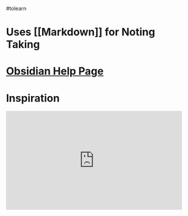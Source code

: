 #tolearn 

# Uses [[Markdown]] for Noting Taking

# [Obsidian Help Page](https://help.obsidian.md/Obsidian/Index)


# Inspiration
<iframe width="480" height="270" src="https://www.youtube.com/embed/WqKluXIra70" title="Obsidian As A Second Brain: The ULTIMATE Tutorial" frameborder="0" allow="accelerometer; autoplay; clipboard-write; encrypted-media; gyroscope; picture-in-picture; web-share" allowfullscreen></iframe>

